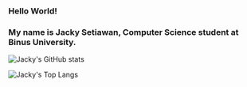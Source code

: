 ### Hello World!
### My name is Jacky Setiawan, Computer Science student at Binus University.

![Jacky's GitHub stats](https://github-readme-stats.vercel.app/api?username=jackysetiawan6&show_icons=true&theme=material-palenight&rank_icon=github)

![Jacky's Top Langs](https://github-readme-stats.vercel.app/api/top-langs/?username=jackysetiawan6&layout=compact&theme=material-palenight&langs_count=5)
